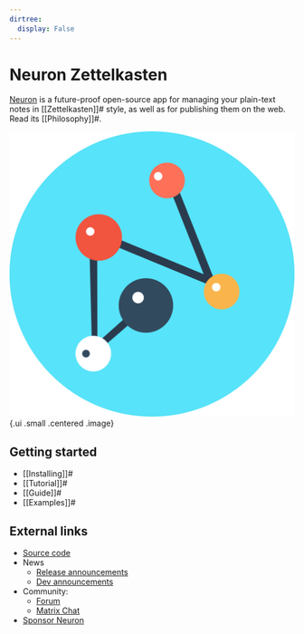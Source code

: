 ```yaml
---
dirtree:
  display: False
---
```

# Neuron Zettelkasten

[Neuron](https://github.com/srid/neuron) is a future-proof open-source app for managing your plain-text notes in [[Zettelkasten]]# style, as well as for publishing them on the web. Read its [[Philosophy]]#.

![Neuron logo](https://raw.githubusercontent.com/tristanburt/neuron/master/assets/neuron.svg){.ui .small .centered .image}

## Getting started

* [[Installing]]#
* [[Tutorial]]#
* [[Guide]]#
* [[Examples]]#

## External links

* [Source code](https://github.com/srid/neuron)
* News
    * [Release announcements](https://www.srid.ca/neuron.html)
    * [Dev announcements](https://gab.com/groups/19445)
* Community:
    * [Forum](https://github.com/srid/neuron/discussions)
    * [Matrix Chat](https://app.element.io/#/room/#neuron:matrix.org)
* [Sponsor Neuron](https://github.com/sponsors/srid)
